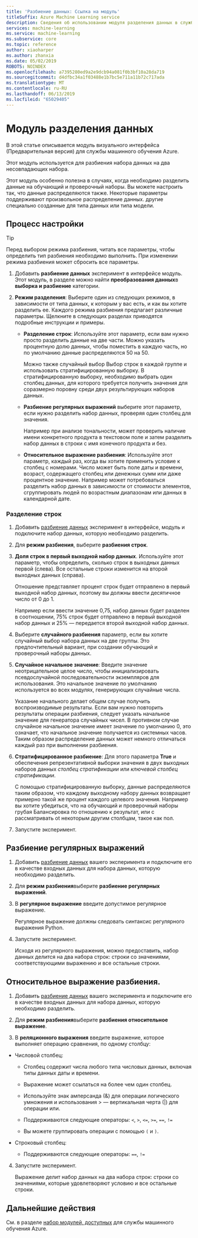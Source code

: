 ```yaml
---
title: 'Разбиение данных: Ссылка на модуль'
titleSuffix: Azure Machine Learning service
description: Сведения об использовании модуля разделения данных в службе машинного обучения Azure, чтобы разделить набор данных на два несовпадающих набора.
services: machine-learning
ms.service: machine-learning
ms.subservice: core
ms.topic: reference
author: xiaoharper
ms.author: zhanxia
ms.date: 05/02/2019
ROBOTS: NOINDEX
ms.openlocfilehash: a7395280ed9a2e9dcb94a081f0b3bf10a28da719
ms.sourcegitcommit: d4dfbc34a1f03488e1b7bc5e711a11b72c717ada
ms.translationtype: MT
ms.contentlocale: ru-RU
ms.lasthandoff: 06/13/2019
ms.locfileid: "65029405"
---
```

# <a name="split-data-module"></a>Модуль разделения данных

В этой статье описывается модуль визуального интерфейса (Предварительная версия) для службы машинного обучения Azure.

Этот модуль используется для разбиения набора данных на два несовпадающих набора.

Этот модуль особенно полезна в случаях, когда необходимо разделить данные на обучающий и проверочный наборы. Вы можете настроить так, что данные распределяются также. Некоторые параметры поддерживают произвольное распределение данных. другие специально созданные для типа данных или типа модели.

## <a name="how-to-configure"></a>Процесс настройки

> [!TIP]
> Перед выбором режима разбиения, читать все параметры, чтобы определить тип разбиения необходимо выполнить.
> При изменении режима разбиения может сбросить все параметры.

1. Добавить **разбиение данных** эксперимент в интерфейсе модуль. Этот модуль, в разделе можно найти **преобразования данных**в **выборка и разбиение** категории.

2. **Режим разделения**: Выберите один из следующих режимов, в зависимости от типа данных, к которым у вас есть, и как вы хотите разделить ее. Каждого режима разбиения предлагает различные параметры. Щелкните в следующих разделах приводятся подробные инструкции и примеры. 

    - **Разделение строк**: Используйте этот параметр, если вам нужно просто разделить данные на две части. Можно указать процентную долю данных, чтобы поместить в каждую часть, но по умолчанию данные распределяются 50 на 50.

        Можно также случайный выбор Выбор строк в каждой группе и использовать стратифицированную выборку. В стратифицированную выборку, необходимо выбрать один столбец данных, для которого требуется получить значения для соразмерно поровну среди двух результирующих наборов данных.  

    - **Разбиение регулярных выражений** выберите этот параметр, если нужно разделить набор данных, проверяя один столбец для значения.

        Например при анализе тональности, может проверить наличие имени конкретного продукта в текстовом поле и затем разделить набор данных в строки с имя конечного продукта и без.

    - **Относительное выражение разбиения**:  Используйте этот параметр, каждый раз, когда вы хотите применить условие к столбец с номерами. Число может быть поле даты и времени, возраст, содержащего столбец или денежных сумм или даже процентное значение. Например может потребоваться разделить набор данных в зависимости от стоимости элементов, сгруппировать людей по возрастным диапазонам или данных в календарной дате.

### <a name="split-rows"></a>Разделение строк
1.  Добавить [разбиение данных](./split-data.md) эксперимент в интерфейсе, модуль и подключите набор данных, которую необходимо разделить.
  
2.  Для **режим разбиения**, выберите **разбиения строк**. 

3.  **Доля строк в первый выходной набор данных**. Используйте этот параметр, чтобы определить, сколько строк в выходных данных первой (слева). Все остальные строки изменится на второй выходных данных (справа).

    Отношение представляет процент строк будет отправлено в первый выходной набор данных, поэтому вы должны ввести десятичное число от 0 до 1.
     
     Например если ввести значение 0,75, набор данных будет разделен в соотношении, 75% строк будет отправлено в первый выходной набор данных и 25% — передается второй выходной набор данных.
  
4. Выберите **случайного разбиения** параметр, если вы хотите случайный выбор набора данных на две группы. Это предпочтительный вариант, при создании обучающий и проверочный наборы данных.

5.  **Случайное начальное значение**: Введите значение неотрицательное целое число, чтобы инициализировать псевдослучайной последовательности экземпляров для использования. Это начальное значение по умолчанию используется во всех модулях, генерирующих случайные числа. 

     Указание начального делает общем случае получить воспроизводимые результаты. Если вам нужно повторить результаты операции разбиения, следует указать начальное значение для генератора случайных чисел. В противном случае случайное начальное значение имеет значение по умолчанию 0, это означает, что начальное значение получается из системных часов. Таким образом распределение данных может немного отличаться каждый раз при выполнении разбиения. 

6. **Стратифицированное разбиение**: Для этого параметра **True** и обеспечения репрезентативной выборки значения в двух выходных наборов данных *столбец стратификации* или *ключевой столбец стратификации*. 

    С помощью стратифицированную выборку, данные распределяются таким образом, что каждому выходному набору данных возвращает примерно такой же процент каждого целевого значения. Например вы хотите убедиться, что на обучающий и проверочный наборы грубая Балансировка по отношению к результат, или с рассматривать ot некоторым другим столбцам, такое как пол.

7. Запустите эксперимент.


## <a name="regular-expression-split"></a>Разбиение регулярных выражений

1.  Добавить [разбиение данных](./split-data.md) вашего эксперимента и подключите его в качестве входных данных для набора данных, которую необходимо разделить.  
  
2.  Для **режим разбиения**выберите **разбиение регулярных выражений**.

3. В **регулярное выражение** введите допустимое регулярное выражение. 
  
   Регулярное выражение должны следовать синтаксис регулярного выражения Python.


4. Запустите эксперимент.

    Исходя из регулярного выражения, можно предоставить, набор данных делится на два набора строк: строки со значениями, соответствующими выражению и все остальные строки. 

## <a name="relative-expression-split"></a>Относительное выражение разбиения.

1. Добавить [разбиение данных](./split-data.md) вашего эксперимента и подключите его в качестве входных данных для набора данных, которую необходимо разделить.
  
2. Для **режим разбиения**выберите **разбиения относительное выражение**.
  
3. В **реляционного выражения** введите выражение, которое выполняет операцию сравнения, по одному столбцу:


 - Числовой столбец:
    - Столбец содержит числа любого типа числовых данных, включая типы данных даты и времени.

    - Выражение может ссылаться на более чем один столбец.

    - Используйте знак амперсанда (&) для операции логического умножения и использования > — вертикальная черта (|) для операции или.

    - Поддерживаются следующие операторы: `<`, `>`, `<=`, `>=`, `==`, `!=`

    - Вы можете группировать операции с помощью `(` и `)`.

 - Строковый столбец: 
    - Поддерживаются следующие операторы: `==`, `!=`



4. Запустите эксперимент.

    Выражение делит набор данных на два набора строк: строки со значениями, которые удовлетворяют условию и все остальные строки.

## <a name="next-steps"></a>Дальнейшие действия

См. в разделе [набор модулей, доступных](module-reference.md) для службы машинного обучения Azure. 